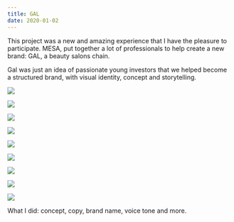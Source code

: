 ```yaml
---
title: GAL
date: 2020-01-02
---
```

<div class="post-container">
  <div class="text-idea">
This project was a new and amazing experience that I have the pleasure to participate. MESA, put together a lot of professionals to help create a new brand: GAL, a beauty salons chain. 

Gal was just an idea of passionate young investors that we helped become a structured brand, with visual identity, concept and storytelling. 

  </div>
<div class="img-idea">
   

![](https://ucarecdn.com/8c55228b-a1d1-48f4-9e22-f884c12f27a1/)

![](https://ucarecdn.com/f88253e6-ab56-4cae-bf13-2da7a6ef4c53/)

  </div>
</div>

![](https://ucarecdn.com/9d408385-446e-47c5-bc0e-cb7fd76cfe69/)

![](https://ucarecdn.com/d0592fcf-fe04-4dbd-a193-31c7c83a37a0/)

![](https://ucarecdn.com/b5834d38-73b0-4cea-93c9-2c61469394c6/)

 <div class="grid-idea">

![](https://ucarecdn.com/f0868d31-b64f-497e-b92f-8e07129cfcf9/)

![](https://ucarecdn.com/4d306861-2b48-4bb4-b5c5-6e22e6694776/)

![](https://ucarecdn.com/1bc416ae-da64-480b-a3ae-c6ccac694d30/)

  </div>

![](https://ucarecdn.com/4b4f66b6-d1af-4b9e-aa19-19cd02d51a3f/)

What I did: concept, copy, brand name, voice tone and more.